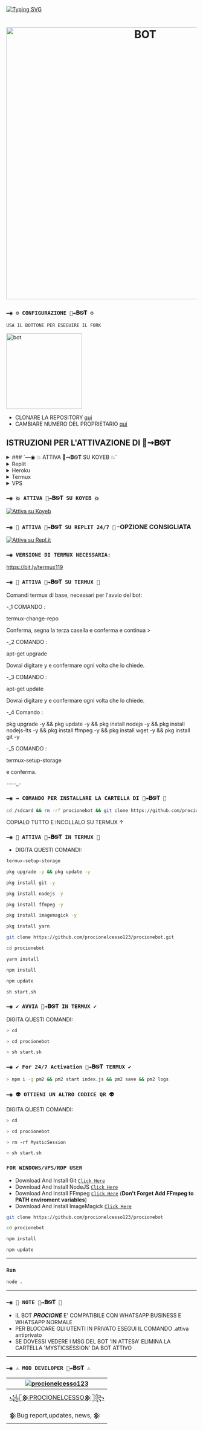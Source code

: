 [![Typing SVG](https://readme-typing-svg.demolab.com?font=Fira+Code&weight=500&size=30&pause=1000&color=F77539&center=true&lines=%F0%9F%A6%9D%F0%9D%91%B7%F0%9D%91%B9%F0%9D%91%B6%F0%9D%91%AA%F0%9D%91%B0%F0%9D%91%B6%F0%9D%91%B5%F0%9D%91%AC%E2%87%9D%F0%9D%90%81%E1%8F%AB%F0%9D%90%93)](https://git.io/typing-svg)
<h1 align="center">
<p>
<img src= "https://telegra.ph/file/bc12386c7355151f41702.jpg" alt="BOT" width="720">
</p>

### `—◉ ⚙️ CONFIGURAZIONE 🦝⇝𝐁Ꮻ𝐓 ⚙️`
`USA IL BOTTONE PER ESEGUIRE IL FORK`
  
  <a href="https://github.com/procionelcesso123/procionebot/fork"><img title="bot" src="https://github.com/Alien-alfa/Alien-alfa/blob/beta/img/pngegg.png?raw=true" width="200"></a>
<br>
- CLONARE LA REPOSITORY [qui](https://github.com/procionelcesso123/procionebot/fork)
- CAMBIARE NUMERO DEL PROPRIETARIO [qui](https://github.com/procionelcesso123/procionebot/blob/master/config.js)


## ISTRUZIONI PER L'ATTIVAZIONE DI 🦝⇝𝐁Ꮻ𝐓

<details>
  <summary>### `—◉ 💥 ATTIVA 🦝⇝𝐁Ꮻ𝐓 SU KOYEB 💥`</summary>

  (Inserire qui le istruzioni per attivare il bot su Koyeb)

</details>

<details>
  <summary>Replit</summary>

  (Inserire qui le istruzioni per attivare il bot su Replit)

</details>

<details>
  <summary>Heroku</summary>

  (Inserire qui le istruzioni per attivare il bot su Heroku)

</details>

<details>
  <summary>Termux</summary>

  (Inserire qui le istruzioni per attivare il bot su Termux)

</details>

<details>
  <summary>VPS</summary>

  (Inserire qui le istruzioni per attivare il bot su VPS)

</details>
  
### `—◉ 💥 ATTIVA 🦝⇝𝐁Ꮻ𝐓 SU KOYEB 💥`

[![Attiva su Koyeb](https://www.koyeb.com/static/images/deploy/button.svg)](https://app.koyeb.com/deploy?type=git&repository=github.com//procionebot&branch=master&name=procione.bot)
  
### `—◉ 🌌 ATTIVA 🦝⇝𝐁Ꮻ𝐓 SU REPLIT 24/7 🌌` -OPZIONE CONSIGLIATA

[![Attiva su Repl.it](https://replit.com/badge/github/Fabri115/BotWhaIta)](https://repl.it/github/procionelcesso123/procionebot) 


### `—◉ VERSIONE DI TERMUX NECESSARIA: ` 
https://bit.ly/termux119

### `—◉ 👾 ATTIVA 🦝⇝𝐁Ꮻ𝐓 SU TERMUX 👾` 

Comandi termux di base, necessari per l'avvio del bot:

-_1 COMANDO :

termux-change-repo

Conferma, segna la terza casella e conferma e continua >

-_2 COMANDO :

apt-get upgrade

Dovrai digitare y e confermare ogni volta che lo chiede.

-_3 COMANDO :

apt-get update

Dovrai digitare y e confermare ogni volta che lo chiede.

-_4 Comando :

pkg upgrade -y && pkg update -y && pkg install nodejs -y && pkg install nodejs-lts -y && pkg install ffmpeg -y && pkg install wget -y && pkg install git -y

-_5 COMANDO :

termux-setup-storage

e conferma.

----_-


### `—◉ ⇝ COMANDO PER INSTALLARE LA CARTELLA DI 🦝⇝𝐁Ꮻ𝐓 🌌`
```bash
cd /sdcard && rm -rf procionebot && git clone https://github.com/procionelcesso123/procionebot.git && cd procionebot && sh start.sh 
```
COPIALO TUTTO E INCOLLALO SU TERMUX ↑

### `—◉ 👾 ATTIVA 🦝⇝𝐁Ꮻ𝐓 IN TERMUX 👾` 
- DIGITA QUESTI COMANDI:
```bash
termux-setup-storage
```

```bash
pkg upgrade -y && pkg update -y
```

```bash
pkg install git -y
```
  
```bash
pkg install nodejs -y  
```
  
```bash
pkg install ffmpeg -y
```  
  
```bash
pkg install imagemagick -y
``` 

```bash
pkg install yarn
```    

```bash
git clone https://github.com/procionelcesso123/procionebot.git
```
  
```bash
cd procionebot
```  

```bash
yarn install
```

```bash
npm install
```

```bash
npm update
```

```bash
sh start.sh
```

### `—◉ ✔️ AVVIA 🦝⇝𝐁Ꮻ𝐓 IN TERMUX ✔️`

DIGITA QUESTI COMANDI:
```bash
> cd 
```
```bash
> cd procionebot
```
```bash
> sh start.sh
```
  
### `—◉ ✔️ For 24/7 Activation 🦝⇝𝐁Ꮻ𝐓 TERMUX ✔️`
  
 ```bash
> npm i -g pm2 && pm2 start index.js && pm2 save && pm2 logs
  ```

### `—◉ 👽 OTTIENI UN ALTRO CODICE QR 👽`

DIGITA QUESTI COMANDI:
```bash
> cd 
```
```bash
> cd procionebot
```
```bash
> rm -rf MysticSession
```
```bash
> sh start.sh
```

### `FOR WINDOWS/VPS/RDP USER`

* Download And Install Git [`Click Here`](https://git-scm.com/downloads)
* Download And Install NodeJS [`Click Here`](https://nodejs.org/en/download)
* Download And Install FFmpeg [`Click Here`](https://ffmpeg.org/download.html) (**Don't Forget Add FFmpeg to PATH enviroment variables**)
* Download And Install ImageMagick [`Click Here`](https://imagemagick.org/script/download.php)

```bash
git clone https://github.com/procionelcesso123/procionebot
```
```bash
cd procionebot
```
```bash
npm install
```
```bash
npm update
```

---------

### `Run`

```bash
node .
```


---------
### `—◉ 📝 NOTE 🦝⇝𝐁Ꮻ𝐓 📝`
- IL BOT 𝑷𝑹𝑶𝑪𝑰𝑶𝑵𝑬 E' COMPATIBILE CON WHATSAPP BUSINESS E WHATSAPP NORMALE
- PER BLOCCARE GLI UTENTI IN PRIVATO ESEGUI IL COMANDO .attiva antiprivato
- SE DOVESSI VEDERE I MSG DEL BOT 'IN ATTESA' ELIMINA LA CARTELLA 'MYSTICSESSION' DA BOT ATTIVO
---------

### `—◉ ⚠️ MOD DEVELOPER 🦝⇝𝐁Ꮻ𝐓 ⚠️ `
  <div align="center">
  
| [![procionelcesso123](https://telegra.ph/file/1e7db3fa212a15584fe9d.jpg?size=200)](https://github.com/procionelcesso123) |
|----|
| [꧁𓊈𒆜PROCIONELCESSO𒆜𓊉꧂](https://github.com/procionelcesso123) |
|  𒆜Bug report,updates, news, 𒆜 |
  
  </div>

